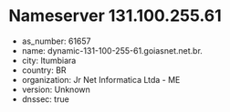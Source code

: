 # Nameserver 131.100.255.61

* as_number: 61657
* name: dynamic-131-100-255-61.goiasnet.net.br.
* city: Itumbiara
* country: BR
* organization: Jr Net Informatica Ltda - ME
* version: Unknown
* dnssec: true
